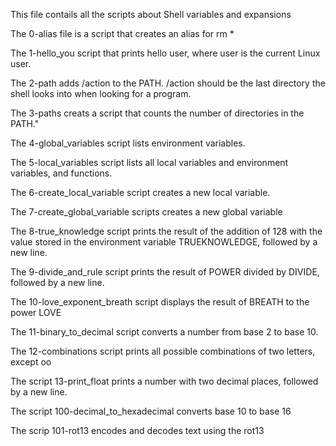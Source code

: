 This file contails all the scripts about Shell variables and expansions

The 0-alias file is a script that creates an alias for rm *


The 1-hello_you script that prints hello user, where user is the current Linux user.

The 2-path adds /action to the PATH. /action should be the last directory the shell looks into when looking for a program.


The 3-paths creats a script that counts the number of directories in the PATH."
 
The 4-global_variables script lists environment variables.
 
The 5-local_variables script lists all local variables and environment variables, and functions.
 
The 6-create_local_variable script creates a new local variable.
 
The 7-create_global_variable scripts creates a new global variable
 
The 8-true_knowledge script prints the result of the addition of 128 with the value stored in the environment variable TRUEKNOWLEDGE, followed by a new line.
 
The 9-divide_and_rule script prints the result of POWER divided by DIVIDE, followed by a new line.
 
The 10-love_exponent_breath script displays the result of BREATH to the power LOVE
 
The 11-binary_to_decimal script converts a number from base 2 to base 10.
 
The 12-combinations script prints all possible combinations of two letters, except oo
 
The script 13-print_float prints a number with two decimal places, followed by a new line.
 
The script 100-decimal_to_hexadecimal converts base 10 to base 16
 
The scrip 101-rot13 encodes and decodes text using the rot13
 
